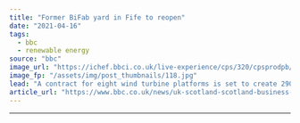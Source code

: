 ```yaml
---
title: "Former BiFab yard in Fife to reopen"
date: "2021-04-16"
tags: 
  - bbc
  - renewable energy
source: "bbc"
image_url: "https://ichef.bbci.co.uk/live-experience/cps/320/cpsprodpb/DEF5/production/_118077075__115015563_mediaitem107533799.jpg"
image_fp: "/assets/img/post_thumbnails/118.jpg"
lead: "A contract for eight wind turbine platforms is set to create 290 jobs based around the Methil yard."
article_url: "https://www.bbc.co.uk/news/uk-scotland-scotland-business-56769664"
---
```


---
